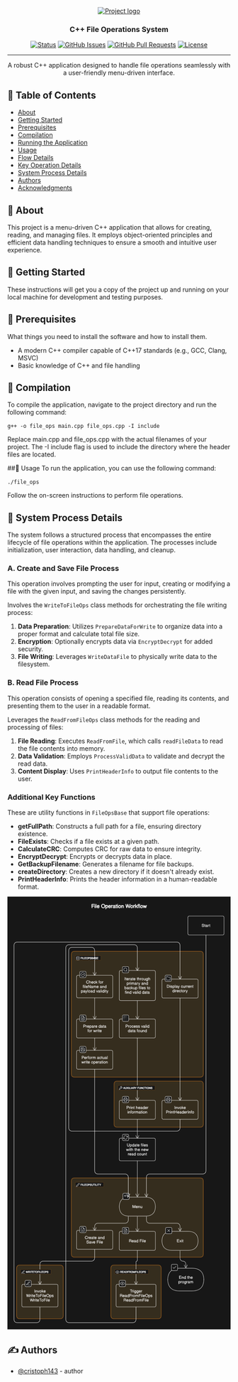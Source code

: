 <p align="center">
  <a href="LINK-TO-YOUR-PROJECT" rel="noopener">
    <img width="200px" height="200px" src="https://i.imgur.com/6wj0hh6.jpg" alt="Project logo" />
  </a>
</p>

<h3 align="center">C++ File Operations System</h3>

<div align="center">

[![Status](https://img.shields.io/badge/status-active-success.svg)]()
[![GitHub Issues](https://img.shields.io/github/issues/cristoph143/Menu-Driven-File-Operations-Application.svg)](https://github.com/cristoph143/CPP_FILE_MANAGEMENT_SYSTEM/issues)
[![GitHub Pull Requests](https://img.shields.io/github/issues-pr/cristoph143/Menu-Driven-File-Operations-Application.svg)](https://github.com/cristoph143/CPP_FILE_MANAGEMENT_SYSTEM/pulls)
[![License](https://img.shields.io/badge/license-MIT-blue.svg)](/LICENSE)

</div>

---

<p align="center"> A robust C++ application designed to handle file operations seamlessly with a user-friendly menu-driven interface.
</p>

## 📝 Table of Contents
- [About](#about)
- [Getting Started](#getting_started)
- [Prerequisites](#prerequisites)
- [Compilation](#compilation)
- [Running the Application](#running)
- [Usage](#usage)
- [Flow Details](#flow)
- [Key Operation Details](#key_operations)
- [System Process Details](#system_process)
- [Authors](#authors)
- [Acknowledgments](#acknowledgments)

## 🧐 About <a name = "about"></a>
This project is a menu-driven C++ application that allows for creating, reading, and managing files. It employs object-oriented principles and efficient data handling techniques to ensure a smooth and intuitive user experience.

## 🏁 Getting Started <a name = "getting_started"></a>
These instructions will get you a copy of the project up and running on your local machine for development and testing purposes.

## 🚀 Prerequisites <a name = "prerequisites"></a>
What things you need to install the software and how to install them.
- A modern C++ compiler capable of C++17 standards (e.g., GCC, Clang, MSVC)
- Basic knowledge of C++ and file handling

## 🔧 Compilation <a name = "compilation"></a>
To compile the application, navigate to the project directory and run the following command:

```
g++ -o file_ops main.cpp file_ops.cpp -I include
```
Replace main.cpp and file_ops.cpp with the actual filenames of your project. The -I include flag is used to include the directory where the header files are located.

##🎈 Usage <a name="usage"></a>
To run the application, you can use the following command:

```
./file_ops
```
Follow the on-screen instructions to perform file operations.

## 🎈 System Process Details <a name="system_process"></a>

The system follows a structured process that encompasses the entire lifecycle of file operations within the application. The processes include initialization, user interaction, data handling, and cleanup.

### A. Create and Save File Process

This operation involves prompting the user for input, creating or modifying a file with the given input, and saving the changes persistently.

Involves the `WriteToFileOps` class methods for orchestrating the file writing process:

1. **Data Preparation**: Utilizes `PrepareDataForWrite` to organize data into a proper format and calculate total file size.
2. **Encryption**: Optionally encrypts data via `EncryptDecrypt` for added security.
3. **File Writing**: Leverages `WriteDataFile` to physically write data to the filesystem.

### B. Read File Process

This operation consists of opening a specified file, reading its contents, and presenting them to the user in a readable format.

Leverages the `ReadFromFileOps` class methods for the reading and processing of files:

1. **File Reading**: Executes `ReadFromFile`, which calls `readFileData` to read the file contents into memory.
2. **Data Validation**: Employs `ProcessValidData` to validate and decrypt the read data.
3. **Content Display**: Uses `PrintHeaderInfo` to output file contents to the user.

### Additional Key Functions

These are utility functions in `FileOpsBase` that support file operations:

- **getFullPath**: Constructs a full path for a file, ensuring directory existence.
- **FileExists**: Checks if a file exists at a given path.
- **CalculateCRC**: Computes CRC for raw data to ensure integrity.
- **EncryptDecrypt**: Encrypts or decrypts data in place.
- **GetBackupFilename**: Generates a filename for file backups.
- **createDirectory**: Creates a new directory if it doesn't already exist.
- **PrintHeaderInfo**: Prints the header information in a human-readable format.

<p align="center">
  <a href="" rel="noopener">
    <img src="diagram.png" alt="Project logo" />
  </a>
</p>

## ✍️ Authors <a name = "authors"></a>

- [@cristoph143](https://github.com/cristoph143) - author